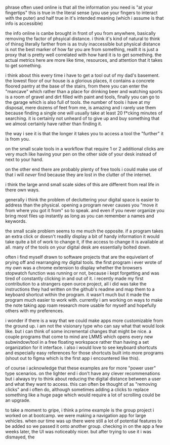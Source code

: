 phrase often used online is that all the information you need is "at your fingertips" this is true in the literal sense (you use your fingers to interact with the puter) and half true in it's intended meaning (which i assume is that info is accessible)

the info online is canbe brought in front of you from anywhere, basically removing the factor of phsyical distance. i think it's kind of natural to think of thinsg literally farther from is as truly inaccessible but physical distance is not the best marker of how far you are from something, reallt it is just a proxy that is pretty well correlated with how hard it is to get something. the actual metrics here are more like time, resources, and attention that it takes to get something. 

i think about this every time i have to get a tool out of my dad's basement. the lowest floor of our house is a glorious places, it contains a concrete floored pantry at the base of the stairs, from there you can enter the "mancave" which rather than a place for drinking beer and watching sports is a room of gravel and dirt filled with paint and tools, finally you can go to the garage which is also full of tools. the number of tools i have at my disposal, mere dozens of feet from me, is amazing and i rarely use them because finding a single one will usually take at least 20 f*cking minutes of searching. it is certainly not unheard of to give up and buy something that we almost certainly have rather than finding it. 

the way i see it is that the longer it takes you to access a tool the "further" it is from you.

on the small scale tools in a workflow that require 1 or 2 additional clicks are very much like having your pen on the other side of your desk instead of next to your hand.

on the other end  there are probably plenty of free tools i could make use of that i will *never* find because they are lost in the clutter of the internet. 

i think the large annd small scale sides of this are different from real life in there own ways.

generally i think the problem of decluttering your digital space is easier to address than the physical. opening a program never causes you "move it from where you got it from" so to speak. and even if you never organize you bring most files up instantly  as long as you can remember a names and keywords.

the small scale problem seems to me much the opposite. if a program takes an extra click or doesn't readily display a bit of handy information it would take quite a bit of work to change it, if the access to change it is available at all. many of the tools on your digital desk are essentially bolted down.

often i find myself drawn to software projects that are the equivelant of prying off and rearranging my digital tools. the first program i ever wrote of my own was a chrome extension to display whether the browsers stopwatch function was running or not, because i kept forgetting and was tired of constantly clicking in and out of it. i recently made my first contribution to a strangers open ource project, all i did was take the instructions they had written on the github's readme and map them to a keyboard shortcut within the program. it wasn't much but it made the program much easier to work with. currently i am working on ways to make the note taking app roam research more usable for myself and hopefully others with my preferences. 

i wonder if there is a way that we could make apps more customizable from the ground up. i am not the visionary type who can say what that would look like. but i can think of some incremental changes that might be nice. a couple programs that come to mind are LMMS which opens every new subwindow/tool in a free floating workspace rather than having a set organization for it interface. i also i would love to see keyboard shortcuts and especially easy references for those shortcuts built into more programs (shout out to figma which is the first app i encountered like this).

 of course i acknowledge that these examples are for more "power user" type scenarios. on the lighter end i don't have any clever recommenations but i always try to think about reducing the digital distance between a user and what they want to access. this can often be thought of as "removing clicks" and i often do, although sometimes adding a clicks to replace something like a huge page which would require a lot of scrolling could be an upgrade.

 to take a moment to gripe, i think a prime example is the group project i worked on at bootcamp. we were making a navigation app for large vehicles. when our time was up there were still a lot of potential features to be added so we passed it onto another group. checking in on the app a few weeks later, the UI was noticeably nicer. but after trying to use it i was dismayed, the 